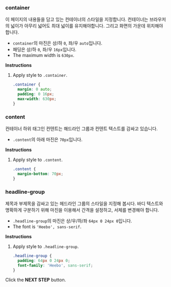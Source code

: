 ### container
이 페이지의 내용들을 담고 있는 컨테이너의 스타일을 지정합니다. 컨테이너는 브라우저의 넓이가 아무리 넓어도 최대 넓이를 유지해야합니다. 그리고 화면의 가운데 위치해야합니다. 

* `container`의 마진은 상/하 `0`, 좌/우 `auto`입니다.
* 패딩은 상/하 `0`, 좌/우 `16px`입니다.
* The maximum width is `630px`.


**Instructions**
1. Apply style to `.container`.
    ```css
    .container {
      margin: 0 auto;
      padding: 0 16px;
      max-width: 630px;
    }
    ```



### content 

컨테이너 하위 태그인 컨텐트는 해드라인 그룹과 컨텐트 텍스트를 감싸고 있습니다.  

- `.content`의 아래 마진은 `70px`입니다.

**Instructions**

1. Apply style to `.content`.

   ```css
   .content {
     margin-bottom: 70px;
   }
   ```



### headline-group

제목과 부제목을 감싸고 있는 헤드라인 그룹의 스타일을 지정해 봅시다. 바디 텍스트와 명확하게 구분하기 위해 마진을 이용해서 간격을 설정하고, 서체를 변경해야 합니다.

* `.headline-group`의 마진은 상/우/하/좌 `64px 0 24px 0`입니다.
* The font is `'Heebo', sans-serif`.


**Instructions**
1. Apply style to `.headline-group`.
    ```css
    .headline-group {
      padding: 64px 0 24px 0;
      font-family: 'Heebo', sans-serif;
    }
    ```




Click the **NEXT STEP** button.